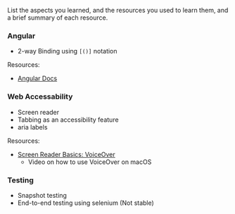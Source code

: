 List the aspects you learned, and the resources you used to learn them, and a brief summary of each resource.

### Angular

- 2-way Binding using `[()]` notation

Resources:

- [Angular Docs](https://angular.io/docs)

### Web Accessability

- Screen reader
- Tabbing as an accessibility feature
- aria labels

Resources:

- [Screen Reader Basics: VoiceOver](https://www.youtube.com/watch?v=5R-6WvAihms&list=PLNYkxOF6rcICWx0C9LVWWVqvHlYJyqw7g&index=8&ab_channel=GoogleChromeDevelopers)
  - Video on how to use VoiceOver on macOS

### Testing

- Snapshot testing
- End-to-end testing using selenium (Not stable)

